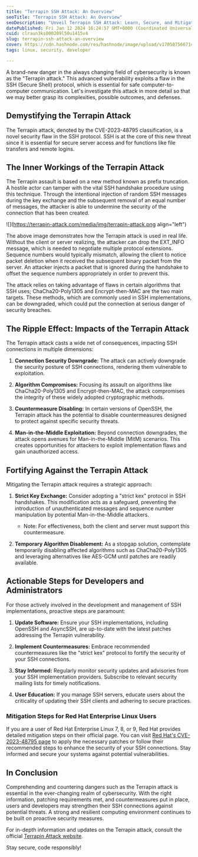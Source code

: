 ```yaml
---
title: "Terrapin SSH Attack: An Overview"
seoTitle: "Terrapin SSH Attack: An Overview"
seoDescription: "Unveil Terrapin SSH Attack: Learn, Secure, and Mitigate on Red Hat. #SSHSecurity #TerrapinAttack 🔐"
datePublished: Fri Jan 12 2024 16:24:57 GMT+0000 (Coordinated Universal Time)
cuid: clraun3ks000209l50u1415v4
slug: terrapin-ssh-attack-an-overview
cover: https://cdn.hashnode.com/res/hashnode/image/upload/v1705075667148/082b5766-f46f-44b0-8025-29e807f72fa1.png
tags: linux, security, developer

---
```


A brand-new danger in the always changing field of cybersecurity is known as the "Terrapin attack." This advanced vulnerability exploits a flaw in the SSH (Secure Shell) protocol, which is essential for safe computer-to-computer communication. Let's investigate this attack in more detail so that we may better grasp its complexities, possible outcomes, and defenses.

## **Demystifying the Terrapin Attack**

The Terrapin attack, denoted by the CVE-2023-48795 classification, is a novel security flaw in the SSH protocol. SSH is at the core of this new threat since it is essential for secure server access and for functions like file transfers and remote logins.

## **The Inner Workings of the Terrapin Attack**

The Terrapin assault is based on a new method known as prefix truncation. A hostile actor can tamper with the vital SSH handshake procedure using this technique. Through the intentional injection of random SSH messages during the key exchange and the subsequent removal of an equal number of messages, the attacker is able to undermine the security of the connection that has been created.

![](https://terrapin-attack.com/media/img/terrapin-attack.png align="left")

The above image demonstrates how the Terrapin attack is used in real life. Without the client or server realizing, the attacker can drop the EXT\_INFO message, which is needed to negotiate multiple protocol extensions. Sequence numbers would typically mismatch, allowing the client to notice packet deletion when it received the subsequent binary packet from the server. An attacker injects a packet that is ignored during the handshake to offset the sequence numbers appropriately in order to prevent this.

The attack relies on taking advantage of flaws in certain algorithms that SSH uses; ChaCha20-Poly1305 and Encrypt-then-MAC are the two main targets. These methods, which are commonly used in SSH implementations, can be downgraded, which could put the connection at serious danger of security breaches.

## **The Ripple Effect: Impacts of the Terrapin Attack**

The Terrapin attack casts a wide net of consequences, impacting SSH connections in multiple dimensions:

1. **Connection Security Downgrade:** The attack can actively downgrade the security posture of SSH connections, rendering them vulnerable to exploitation.
    
2. **Algorithm Compromises:** Focusing its assault on algorithms like ChaCha20-Poly1305 and Encrypt-then-MAC, the attack compromises the integrity of these widely adopted cryptographic methods.
    
3. **Countermeasure Disabling:** In certain versions of OpenSSH, the Terrapin attack has the potential to disable countermeasures designed to protect against specific security threats.
    
4. **Man-in-the-Middle Exploitation:** Beyond connection downgrades, the attack opens avenues for Man-in-the-Middle (MitM) scenarios. This creates opportunities for attackers to exploit implementation flaws and gain unauthorized access.
    

## **Fortifying Against the Terrapin Attack**

Mitigating the Terrapin attack requires a strategic approach:

1. **Strict Key Exchange:** Consider adopting a "strict kex" protocol in SSH handshakes. This modification acts as a safeguard, preventing the introduction of unauthenticated messages and sequence number manipulation by potential Man-in-the-Middle attackers.
    
    * Note: For effectiveness, both the client and server must support this countermeasure.
        
2. **Temporary Algorithm Disablement:** As a stopgap solution, contemplate temporarily disabling affected algorithms such as ChaCha20-Poly1305 and leveraging alternatives like AES-GCM until patches are readily available.
    

## **Actionable Steps for Developers and Administrators**

For those actively involved in the development and management of SSH implementations, proactive steps are paramount:

1. **Update Software:** Ensure your SSH implementations, including OpenSSH and AsyncSSH, are up-to-date with the latest patches addressing the Terrapin vulnerability.
    
2. **Implement Countermeasures:** Embrace recommended countermeasures like the "strict kex" protocol to fortify the security of your SSH connections.
    
3. **Stay Informed:** Regularly monitor security updates and advisories from your SSH implementation providers. Subscribe to relevant security mailing lists for timely notifications.
    
4. **User Education:** If you manage SSH servers, educate users about the criticality of updating their SSH clients and adhering to secure practices.
    

### Mitigation Steps for Red Hat Enterprise Linux Users

If you are a user of Red Hat Enterprise Linux 7, 8, or 9, Red Hat provides detailed mitigation steps on their official page. You can visit [Red Hat's CVE-2023-48795 page](https://access.redhat.com/security/cve/cve-2023-48795) to apply the necessary patches or follow their recommended steps to enhance the security of your SSH connections. Stay informed and secure your systems against potential vulnerabilities.

## **In Conclusion**

Comprehending and countering dangers such as the Terrapin attack is essential in the ever-changing realm of cybersecurity. With the right information, patching requirements met, and countermeasures put in place, users and developers may strengthen their SSH connections against potential threats. A strong and resilient computing environment continues to be built on proactive security measures.

For in-depth information and updates on the Terrapin attack, consult the official [Terrapin Attack website](https://terrapin-attack.com/).

Stay secure, code responsibly!